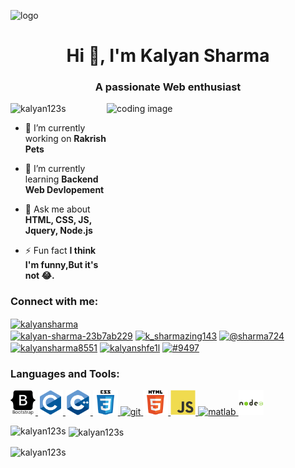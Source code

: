 ![logo](https://github.com/kalyan123s/kalyan123s/blob/main/background_banner.png)
<h1 align="center">Hi 👋, I'm Kalyan Sharma</h1>
<h3 align="center">A passionate Web enthusiast</h3>

<img align="right" src="https://img.freepik.com/free-vector/cartoon-style-nerd-character-design_52683-81718.jpg?w=2000" alt="coding image" height="350" width="350">

<p align="left"> <img src="https://komarev.com/ghpvc/?username=kalyan123s&label=Profile%20views&color=0e75b6&style=flat" alt="kalyan123s" /> </p>

- 🔭 I’m currently working on **Rakrish Pets**

- 🌱 I’m currently learning **Backend Web Devlopement**

- 💬 Ask me about **HTML, CSS, JS, Jquery, Node.js**

- ⚡ Fun fact **I think I'm funny,But it's not 😂.**

<h3 align="left">Connect with me:</h3>
<p align="left">
<a href="https://codepen.io/kalyansharma" target="blank"><img align="center" src="https://raw.githubusercontent.com/rahuldkjain/github-profile-readme-generator/master/src/images/icons/Social/codepen.svg" alt="kalyansharma" height="30" width="40" /></a>
<a href="https://linkedin.com/in/kalyan-sharma-23b7ab229" target="blank"><img align="center" src="https://raw.githubusercontent.com/rahuldkjain/github-profile-readme-generator/master/src/images/icons/Social/linked-in-alt.svg" alt="kalyan-sharma-23b7ab229" height="30" width="40" /></a>
<a href="https://instagram.com/k_sharmazing143" target="blank"><img align="center" src="https://raw.githubusercontent.com/rahuldkjain/github-profile-readme-generator/master/src/images/icons/Social/instagram.svg" alt="k_sharmazing143" height="30" width="40" /></a>
<a href="https://hashnode.com/@sharma724" target="blank"><img align="center" src="https://raw.githubusercontent.com/rahuldkjain/github-profile-readme-generator/master/src/images/icons/Social/hashnode.svg" alt="@sharma724" height="30" width="40" /></a>
<a href="https://www.hackerrank.com/kalyansharma8551" target="blank"><img align="center" src="https://raw.githubusercontent.com/rahuldkjain/github-profile-readme-generator/master/src/images/icons/Social/hackerrank.svg" alt="kalyansharma8551" height="30" width="40" /></a>
<a href="https://auth.geeksforgeeks.org/user/kalyanshfe1l" target="blank"><img align="center" src="https://raw.githubusercontent.com/rahuldkjain/github-profile-readme-generator/master/src/images/icons/Social/geeks-for-geeks.svg" alt="kalyanshfe1l" height="30" width="40" /></a>
<a href="https://discord.gg/#9497" target="blank"><img align="center" src="https://raw.githubusercontent.com/rahuldkjain/github-profile-readme-generator/master/src/images/icons/Social/discord.svg" alt="#9497" height="30" width="40" /></a>
</p>

<h3 align="left">Languages and Tools:</h3>
<p align="left"> <a href="https://getbootstrap.com" target="_blank" rel="noreferrer"> <img src="https://raw.githubusercontent.com/devicons/devicon/master/icons/bootstrap/bootstrap-plain-wordmark.svg" alt="bootstrap" width="40" height="40"/> </a> <a href="https://www.cprogramming.com/" target="_blank" rel="noreferrer"> <img src="https://raw.githubusercontent.com/devicons/devicon/master/icons/c/c-original.svg" alt="c" width="40" height="40"/> </a> <a href="https://www.w3schools.com/cpp/" target="_blank" rel="noreferrer"> <img src="https://raw.githubusercontent.com/devicons/devicon/master/icons/cplusplus/cplusplus-original.svg" alt="cplusplus" width="40" height="40"/> </a> <a href="https://www.w3schools.com/css/" target="_blank" rel="noreferrer"> <img src="https://raw.githubusercontent.com/devicons/devicon/master/icons/css3/css3-original-wordmark.svg" alt="css3" width="40" height="40"/> </a> <a href="https://git-scm.com/" target="_blank" rel="noreferrer"> <img src="https://www.vectorlogo.zone/logos/git-scm/git-scm-icon.svg" alt="git" width="40" height="40"/> </a> <a href="https://www.w3.org/html/" target="_blank" rel="noreferrer"> <img src="https://raw.githubusercontent.com/devicons/devicon/master/icons/html5/html5-original-wordmark.svg" alt="html5" width="40" height="40"/> </a> <a href="https://developer.mozilla.org/en-US/docs/Web/JavaScript" target="_blank" rel="noreferrer"> <img src="https://raw.githubusercontent.com/devicons/devicon/master/icons/javascript/javascript-original.svg" alt="javascript" width="40" height="40"/> </a> <a href="https://www.mathworks.com/" target="_blank" rel="noreferrer"> <img src="https://upload.wikimedia.org/wikipedia/commons/2/21/Matlab_Logo.png" alt="matlab" width="40" height="40"/> </a> <a href="https://nodejs.org" target="_blank" rel="noreferrer"> <img src="https://raw.githubusercontent.com/devicons/devicon/master/icons/nodejs/nodejs-original-wordmark.svg" alt="nodejs" width="40" height="40"/> </a> </p>

<p><img align="left" src="https://github-readme-stats.vercel.app/api/top-langs?username=kalyan123s&show_icons=true&locale=en&layout=compact" alt="kalyan123s" /></p>

<p>&nbsp;<img align="center" src="https://github-readme-stats.vercel.app/api?username=kalyan123s&show_icons=true&locale=en" alt="kalyan123s" /></p>

<p><img align="center" src="https://github-readme-streak-stats.herokuapp.com/?user=kalyan123s&" alt="kalyan123s" /></p>

